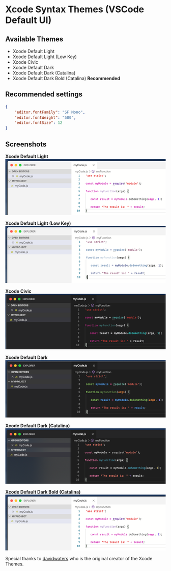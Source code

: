# Xcode Syntax Themes (VSCode Default UI)

## Available Themes
- Xcode Default Light
- Xcode Default Light (Low Key)
- Xcode Civic
- Xcode Default Dark
- Xcode Default Dark (Catalina)
- Xcode Default Dark Bold (Catalina) **Recommended**

## Recommended settings
```json
{
	"editor.fontFamily": "SF Mono",
	"editor.fontWeight": "500",
	"editor.fontSize": 12
}
```

## Screenshots

**Xcode Default Light**
![Default](https://github.com/Nataniel4/xcode-vscode-theme/raw/master/images/default.png)

**Xcode Default Light (Low Key)**
![LowKey](https://github.com/Nataniel4/xcode-vscode-theme/raw/master/images/low-key.png)

**Xcode Civic**
![Civic](https://github.com/Nataniel4/xcode-vscode-theme/raw/master/images/civic.png)

**Xcode Default Dark**
![Dark](https://github.com/Nataniel4/xcode-vscode-theme/raw/master/images/default-dark.png)

**Xcode Default Dark (Catalina)**
![Catalina](https://github.com/Nataniel4/xcode-vscode-theme/raw/master/images/catalina.png)

**Xcode Default Dark Bold (Catalina)**
![CatalinaBold](https://github.com/Nataniel4/xcode-vscode-theme/raw/master/images/default.png)

Special thanks to [davidwaters](https://github.com/davidbwaters/macos-modern-vscode-theme) who is the original creator of the Xcode Themes.